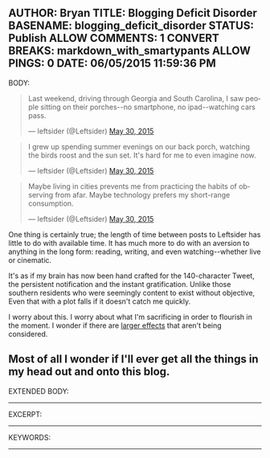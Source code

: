 AUTHOR: Bryan
TITLE: Blogging Deficit Disorder
BASENAME: blogging_deficit_disorder
STATUS: Publish
ALLOW COMMENTS: 1
CONVERT BREAKS: markdown_with_smartypants
ALLOW PINGS: 0
DATE: 06/05/2015 11:59:36 PM
-----
BODY:
<blockquote class="twitter-tweet" lang="en" data-conversation="none"><p lang="en" dir="ltr">Last weekend, driving through Georgia and South Carolina, I saw people sitting on their porches--no smartphone, no ipad--watching cars pass.</p>&mdash; leftsider (@Leftsider) <a href="https://twitter.com/Leftsider/status/604790882240364544">May 30, 2015</a></blockquote>
<script async src="//platform.twitter.com/widgets.js" charset="utf-8"></script>

<blockquote class="twitter-tweet" lang="en" data-conversation="none"><p lang="en" dir="ltr">I grew up spending summer evenings on our back porch, watching the birds roost and the sun set. It&#39;s hard for me to even imagine now.</p>&mdash; leftsider (@Leftsider) <a href="https://twitter.com/Leftsider/status/604791406696108033">May 30, 2015</a></blockquote>
<script async src="//platform.twitter.com/widgets.js" charset="utf-8"></script>

<blockquote class="twitter-tweet" lang="en" data-conversation="none"><p lang="en" dir="ltr">Maybe living in cities prevents me from practicing the habits of observing from afar. Maybe technology prefers my short-range consumption.</p>&mdash; leftsider (@Leftsider) <a href="https://twitter.com/Leftsider/status/604793155557285888">May 30, 2015</a></blockquote>
<script async src="//platform.twitter.com/widgets.js" charset="utf-8"></script>

One thing is certainly true; the length of time between posts to Leftsider has little to do with available time. It has much more to do with an aversion to anything in the long form: reading, writing, and even watching--whether live or cinematic.

It's as if my brain has now been hand crafted for the 140-character Tweet, the persistent notification and the instant gratification. Unlike those southern residents who were seemingly content to exist without objective, Even that with a plot falls if it doesn't catch me quickly. 

I worry about this. I worry about what I'm sacrificing in order to flourish in the moment. I wonder if there are [larger effects](http://www.theguardian.com/business/economics-blog/2015/feb/18/is-twitter-bad-for-economic-growth-bank-of-england)  that aren't being considered. 

Most of all I wonder if I'll ever get all the things in my head out and onto this blog.
-----
EXTENDED BODY:

-----
EXCERPT:

-----
KEYWORDS:

-----


